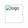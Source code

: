 <a href="https://sarahambs.dk"><img alt="logo" src="./docs/.vuepress/public/wordmark-dark.svg" alt="sarahambs.dk" height="60"></a>
